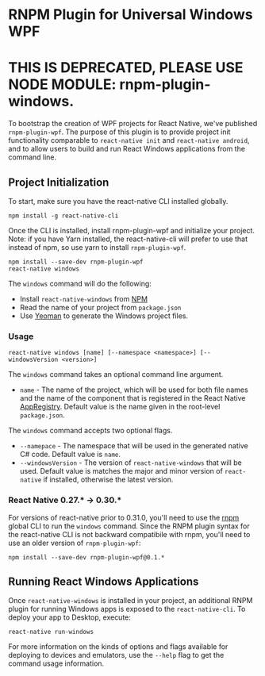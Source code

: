 # RNPM Plugin for Universal Windows WPF

# THIS IS DEPRECATED, PLEASE USE NODE MODULE: rnpm-plugin-windows.

To bootstrap the creation of WPF projects for React Native, we've published `rnpm-plugin-wpf`. The purpose of this plugin is to provide project init functionality comparable to `react-native init` and `react-native android`, and to allow users to build and run React Windows applications from the command line.

## Project Initialization

To start, make sure you have the react-native CLI installed globally.

```
npm install -g react-native-cli
```

Once the CLI is installed, install rnpm-plugin-wpf and initialize your project. Note: if you have Yarn installed, the react-native-cli will prefer to use that instead of npm, so use yarn to install `rnpm-plugin-wpf`.

```
npm install --save-dev rnpm-plugin-wpf
react-native windows
```

The `windows` command will do the following:
- Install `react-native-windows` from [NPM](https://www.npmjs.com/package/react-native-windows)
- Read the name of your project from `package.json`
- Use [Yeoman](http://yeoman.io/) to generate the Windows project files.

### Usage

```
react-native windows [name] [--namespace <namespace>] [--windowsVersion <version>]
```

The `windows` command takes an optional command line argument.
- `name` - The name of the project, which will be used for both file names and the name of the component that is registered in the React Native [AppRegistry](https://facebook.github.io/react-native/docs/appregistry.html). Default value is the name given in the root-level `package.json`.

The `windows` command accepts two optional flags.
- `--namepace` - The namespace that will be used in the generated native C# code. Default value is `name`.
- `--windowsVersion` - The version of `react-native-windows` that will be used. Default value is matches the major and minor version of `react-native` if installed, otherwise the latest version.

### React Native 0.27.* -> 0.30.*

For versions of react-native prior to 0.31.0, you'll need to use the [rnpm](http://github.com/rnpm/rnpm) global CLI to run the `windows` command. Since the RNPM plugin syntax for the react-native CLI is not backward compatibile with rnpm, you'll need to use an older version of `rnpm-plugin-wpf`:

```
npm install --save-dev rnpm-plugin-wpf@0.1.*
```

## Running React Windows Applications

Once `react-native-windows` is installed in your project, an additional RNPM plugin for running Windows apps is exposed to the `react-native-cli`.  To deploy your app to Desktop, execute:
```
react-native run-windows
```
For more information on the kinds of options and flags available for deploying to devices and emulators, use the `--help` flag to get the command usage information.
